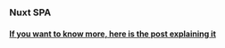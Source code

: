 ### Nuxt SPA

#### [If you want to know more, here is the post explaining it](https://dev.to/stefant123/pkce-authenticaton-for-nuxt-spa-with-laravel-as-backend-170n)
